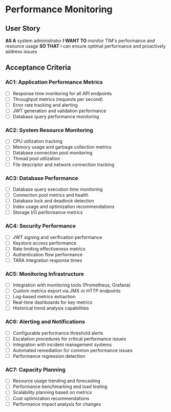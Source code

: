 # Performance Monitoring

## User Story
**AS A** system administrator
**I WANT TO** monitor TIM's performance and resource usage
**SO THAT** I can ensure optimal performance and proactively address issues

## Acceptance Criteria

### AC1: Application Performance Metrics
- [ ] Response time monitoring for all API endpoints
- [ ] Throughput metrics (requests per second)
- [ ] Error rate tracking and alerting
- [ ] JWT generation and validation performance
- [ ] Database query performance monitoring

### AC2: System Resource Monitoring
- [ ] CPU utilization tracking
- [ ] Memory usage and garbage collection metrics
- [ ] Database connection pool monitoring
- [ ] Thread pool utilization
- [ ] File descriptor and network connection tracking

### AC3: Database Performance
- [ ] Database query execution time monitoring
- [ ] Connection pool metrics and health
- [ ] Database lock and deadlock detection
- [ ] Index usage and optimization recommendations
- [ ] Storage I/O performance metrics

### AC4: Security Performance
- [ ] JWT signing and verification performance
- [ ] Keystore access performance
- [ ] Rate limiting effectiveness metrics
- [ ] Authentication flow performance
- [ ] TARA integration response times

### AC5: Monitoring Infrastructure
- [ ] Integration with monitoring tools (Prometheus, Grafana)
- [ ] Custom metrics export via JMX or HTTP endpoints
- [ ] Log-based metrics extraction
- [ ] Real-time dashboards for key metrics
- [ ] Historical trend analysis capabilities

### AC6: Alerting and Notifications
- [ ] Configurable performance threshold alerts
- [ ] Escalation procedures for critical performance issues
- [ ] Integration with incident management systems
- [ ] Automated remediation for common performance issues
- [ ] Performance regression detection

### AC7: Capacity Planning
- [ ] Resource usage trending and forecasting
- [ ] Performance benchmarking and load testing
- [ ] Scalability planning based on metrics
- [ ] Cost optimization recommendations
- [ ] Performance impact analysis for changes